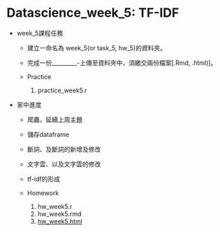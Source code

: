 # Datascience_week_5: TF-IDF
- week_5課程任務

  - 建立一命名為 week_5(or task_5, hw_5)的資料夾。
  - 完成一份_________-上傳至資料夾中，須繳交兩份檔案[.Rmd, .html)]。
  - Practice
  
      1. practice_week5.r
    
- 家中進度

  - 爬蟲，延續上周主題
  - 儲存dataframe
  - 斷詞、及斷詞的新增及修改
  - 文字雲、以及文字雲的修改
  - tf-idf的形成
  - Homework 
  
     1. hw_week5.r
     2. hw_week5.rmd
     3. [hw_week5.html](https://yitingpeng.github.io/datascience/week_4/hw_week4/hw_week4.html)
 
